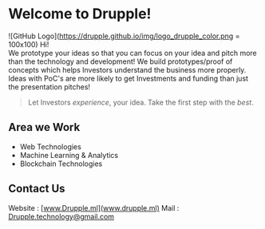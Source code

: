 # Welcome to Drupple! 
![GitHub Logo](https://drupple.github.io/img/logo_drupple_color.png = 100x100)
Hi!<br/>
We prototype your ideas so that you can focus on your idea and pitch more than the technology and development!
We build prototypes/proof of concepts which helps Investors understand the business more properly. Ideas with PoC's are more likely to get Investments and funding than just the presentation pitches!

>Let Investors *experience*, your idea. Take the first step with the *best*.
## Area we Work
* Web Technologies
* Machine Learning & Analytics
* Blockchain Technologies
## Contact Us
Website : [www.Drupple.ml](www.drupple.ml)
Mail : Drupple.technology@gmail.com